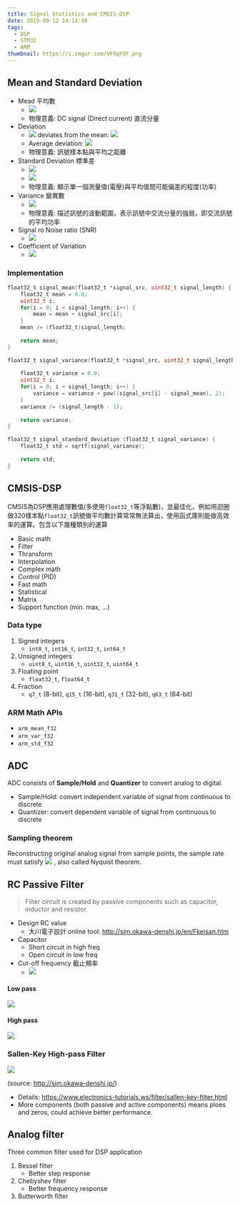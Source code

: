 ```yaml
---
title: Signal Statistics and CMSIS-DSP
date: 2019-09-12 14:14:10
tags:
  - DSP
  - STM32 
  - ARM
thumbnail: https://i.imgur.com/VFOqYdF.png
---
```



## Mean and Standard Deviation

* Mead 平均數
    * <img src="https://render.githubusercontent.com/render/math?math=\LARGE  \mu = \frac{1}{N}\sum^{N-1}_{i=0}x_i = \frac{x_0 + x_1 + \dots + x_{N-1}}{N}" />
    * 物理意義: DC signal (Direct current) 直流分量
* Deviation
    * <img src="https://render.githubusercontent.com/render/math?math=\large i" />  deviates from the mean: <img src="https://render.githubusercontent.com/render/math?math=\large |x_i - \mu|" />
    * Average deviation: <img src="https://render.githubusercontent.com/render/math?math=\LARGE \frac{1}{N-1}\sum^{N-1}_{i=0}|x_i - \mu|" /> 
    * 物理意義: 訊號樣本點與平均之距離
* Standard Deviation 標準差
    * <img src="https://render.githubusercontent.com/render/math?math=\large {\color{Red} P} \propto {\color{Orange} V^{ {\color{Orange}2} } }" /> 
    * <img src="https://render.githubusercontent.com/render/math?math=\LARGE {\color{Red} \sigma} = R.M.S = \sqrt{\frac{1}{N-1}\sum^{N-1}_{i=0}(x_i - {\color{Orange} \mu})^{\color{Orange} 2}}" /> 
    * 物理意義: 顯示單一個測量值(電壓)與平均值間可能偏差的程度(功率)
* Variance 變異數
    * <img src="https://render.githubusercontent.com/render/math?math=\LARGE {\color{Red} \sigma^{\color{Red}2}}$ = $\frac{1}{N-1}\sum^{N-1}_{i=0}(x_i - {\color{Orange} \mu})^{\color{Orange} 2}" />
    * 物理意義: 描述訊號的波動範圍，表示訊號中交流分量的強弱，即交流訊號的平均功率
* Signal ro Noise ratio (SNR)
    * <img src="https://render.githubusercontent.com/render/math?math=\LARGE SNR = \frac{\mu}{\sigma}" /> 
* Coefficient of Variation
    * <img src="https://render.githubusercontent.com/render/math?math=\LARGE CV = \frac{\mu}{\sigma} \times 100" /> 


### Implementation

```c
float32_t signal_mean(float32_t *signal_src, uint32_t signal_length) {
    float32_t mean = 0.0;
    uint32_t i;
    for(i = 0; i < signal_length; i++) {
        mean = mean + signal_src[i];
    }
    mean /= (float32_t)signal_length;
    
    return mean;
}
```

```c
float32_t signal_variance(float32_t *signal_src, uint32_t signal_length, float32_t signal_mean) {
    
    float32_t variance = 0.0;
    uint32_t i;
    for(i = 0; i < signal_length; i++) {
        variance = variance + pow((signal_src[i] - signal_mean), 2);
    }
    variance /= (signal_length - 1);
    
    return variance;
}
```

```c
float32_t signal_standard_deviation (float32_t signal_variance) {
    float32_t std = sqrtf(signal_variance);
    
    return std;
}
```


## CMSIS-DSP

CMSIS為DSP應用處理數值(多使用`float32_t`等浮點數)，並最佳化，例如用迴圈做320樣本點`float32_t`訊號做平均數計算常常無法算出，使用函式庫則能做高效率的運算。包含以下幾種類別的運算
* Basic math
* Filter 
* Thransform
* Interpolation
* Complex math
* Control (PID)
* Fast math 
* Statistical
* Matrix
* Support function (min. max, ...)

### Data type

1. Signed integers
    * `int8_t`, `int16_t`, `int32_t`, `int64_t`
2. Unsigned integers
    * `uint8_t`, `uint16_t`, `uint32_t`, `uint64_t`
3. Floating point
    * `float32_t`, `float64_t`
4. Fraction
    * `q7_t` (8-bit), `q15_t` (16-bit), `q31_t` (32-bit), `q63_t` (64-bit)


### ARM Math APIs

* `arm_mean_f32`
* `arm_var_f32`
* `arm_std_f32`


## ADC

ADC consists of **Sample/Hold** and **Quantizer** to convert analog to digital.
* Sample/Hold: convert independent variable of signal from continuous to discrete 
* Quantizer: convert dependent variable of signal from continuous to discrete

### Sampling theorem

Reconstructing original analog signal from sample points, the sample rate must satisfy <img src="https://render.githubusercontent.com/render/math?math=\large f_s \geq 2f_{max}" /> , also called Nyquist theorem.





## RC Passive Filter

> Filter circuit is created by passive components such as capacitor, inductor and resistor.

* Design RC value
   * 大川電子設計 online tool: http://sim.okawa-denshi.jp/en/Fkeisan.htm
* Capacitor
    * Short circuit in high freq
    * Open circuit in low freq
* Cut-off frequency 截止頻率
    * <img src="https://render.githubusercontent.com/render/math?math=\large f_{c} = \frac{1}{2 \pi RC}" />



#### Low pass 

![](https://i.imgur.com/x78F13J.png)




#### High pass 

![](https://i.imgur.com/nBDOCG1.png)


### Sallen-Key High-pass Filter 

![](https://i.imgur.com/huHZH9t.png)


(source: http://sim.okawa-denshi.jp/)
* Details: https://www.electronics-tutorials.ws/filter/sallen-key-filter.html
* More components (both passive and active components) means ploes and zeros, could achieve better performance.

## Analog filter

Three common filter used for DSP application

1. Bessel filter
    * Better step response
2. Chebyshev filter
    * Better frequency response
3. Butterworth filter
